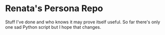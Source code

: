 # Renata's Persona Repo

Stuff I've done and who knows it may prove itself useful. So far there's only one sad Python script but I hope that changes. 
